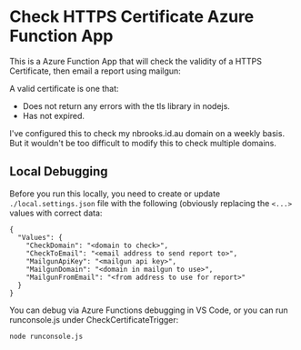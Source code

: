 # Check HTTPS Certificate Azure Function App

This is a Azure Function App that will check the validity of a HTTPS Certificate, then email a report using mailgun:

A valid certificate is one that:

 - Does not return any errors with the tls library in nodejs.
 - Has not expired.

I've configured this to check my nbrooks.id.au domain on a weekly basis.  But it wouldn't be too difficult to modify this to check multiple domains.

## Local Debugging

Before you run this locally, you need to create or update `./local.settings.json` file with the following (obviously replacing the `<...>` values with correct data:

	{
	  "Values": {
	    "CheckDomain": "<domain to check>",
	    "CheckToEmail": "<email address to send report to>",
	    "MailgunApiKey": "<mailgun api key>",
	    "MailgunDomain": "<domain in mailgun to use>",
	    "MailgunFromEmail": "<from address to use for report>"
	  }
	}

You can debug via Azure Functions debugging in VS Code, or you can run runconsole.js under CheckCertificateTrigger:

	node runconsole.js
